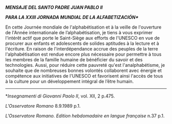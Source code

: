 ***MENSAJE DEL SANTO PADRE JUAN PABLO II***

***PARA LA XXIII JORNADA MUNDIAL DE LA ALFABETIZACIÓN\****

En cette Journée mondiale de l'alphabétisation et à la veille de l'ouverture de l'Année internationale de l’alphabétisation, je tiens à vous exprimer l'intérêt actif que porte le Saint-Siège aux efforts de l'UNESCO en vue de procurer aux enfants et adolescents de solides aptitudes à la lecture et à l'écriture. En raison de l'interdépendance accrue des peuples de la terre l'alphabétisation est rendue encore plus nécessaire pour permettre à tous les membres de la famille humaine de bénéficier du savoir et des technologies. Aussi, pour réduire cette pauvreté qu'est l'analphabétisme, je souhaite que de nombreuses bonnes volontés collaborent avec énergie et compétence aux initiatives de l'UNESCO et favorisent ainsi l'accès de tous à la culture pour un développement intégral de l’être humain.

* * *

\**Insegnamenti di Giovanni Paolo II*, vol. XII, 2 p.475.

*L'Osservatore Romano* 8.9.1989 p.1.

*L'Osservatore Romano. Edition hebdomadaire en langue française* n.37 p.1.
